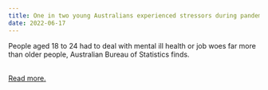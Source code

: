 ```yaml
---
title: One in two young Australians experienced stressors during pandemic, data shows
date: 2022-06-17
---
```

<p>People aged 18 to 24 had to deal with mental ill health or job woes far more than older people, Australian Bureau of Statistics finds.</p><br>
<a href='https://www.theguardian.com/australia-news/2022/jun/17/one-in-two-young-australians-experienced-stressors-during-pandemic-data-shows'>Read more.</a>
